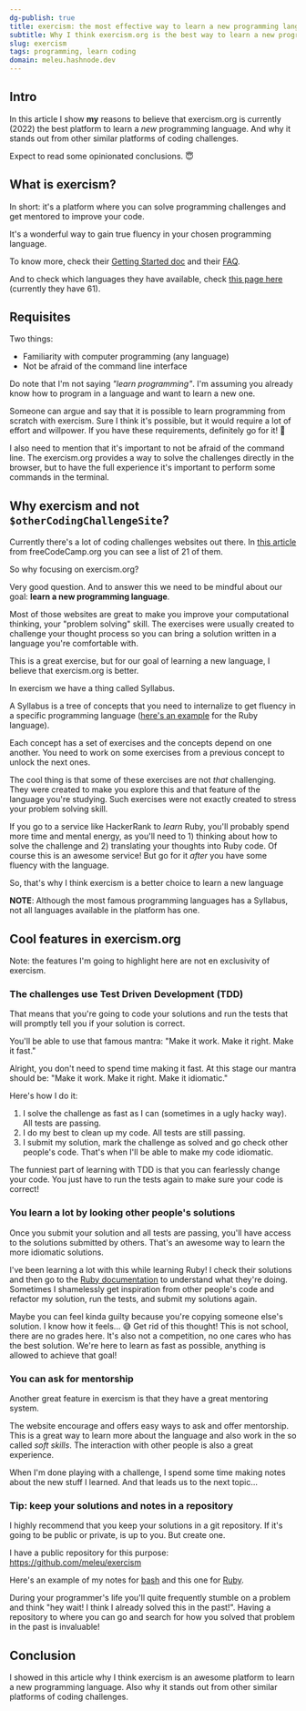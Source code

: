 ```yaml
---
dg-publish: true
title: exercism: the most effective way to learn a new programming language
subtitle: Why I think exercism.org is the best way to learn a new programming language
slug: exercism
tags: programming, learn coding
domain: meleu.hashnode.dev
---
```


## Intro

In this article I show **my** reasons to believe that exercism.org is currently (2022) the best platform to learn a *new* programming language. And why it stands out from other similar platforms of coding challenges.

Expect to read some opinionated conclusions. 😇


## What is exercism?

In short: it's a platform where you can solve programming challenges and get mentored to improve your code.

It's a wonderful way to gain true fluency in your chosen programming language.

To know more, check their [Getting Started doc](https://exercism.org/docs/using/getting-started) and their [FAQ](https://exercism.org/docs/using/faqs).

And to check which languages they have available, check [this page here](https://exercism.org/tracks) (currently they have 61).


## Requisites

Two things:

- Familiarity with computer programming (any language)
- Not be afraid of the command line interface

Do note that I'm not saying *"learn programming"*. I'm assuming you already know how to program in a language and want to learn a new one.

Someone can argue and say that it is possible to learn programming from scratch with exercism. Sure I think it's possible, but it would require a lot of effort and willpower. If you have these requirements, definitely go for it! 🚀

I also need to mention that it's important to not be afraid of the command line. The exercism.org provides a way to solve the challenges directly in the browser, but to have the full experience it's important to perform some commands in the terminal.



## Why exercism and not `$otherCodingChallengeSite`?

Currently there's a lot of coding challenges websites out there. In [this article](https://www.freecodecamp.org/news/the-most-popular-coding-challenge-websites/) from freeCodeCamp.org you can see a list of 21 of them.

So why focusing on exercism.org?

Very good question. And to answer this we need to be mindful about our goal: **learn a new programming language**.

Most of those websites are great to make you improve your computational thinking, your "problem solving" skill. The exercises were usually created to challenge your thought process so you can bring a solution written in a language you're comfortable with.

This is a great exercise, but for our goal of learning a new language, I believe that exercism.org is better.

In exercism we have a thing called Syllabus.

A Syllabus is a tree of concepts that you need to internalize to get fluency in a specific programming language ([here's an example](https://exercism.org/tracks/ruby/concepts) for the Ruby language).

Each concept has a set of exercises and the concepts depend on one another. You need to work on some exercises from a previous concept to unlock the next ones.

The cool thing is that some of these exercises are not *that* challenging. They were created to make you explore this and that feature of the language you're studying. Such exercises were not exactly created to stress your problem solving skill.

If you go to a service like HackerRank to *learn* Ruby, you'll probably spend more time and mental energy, as you'll need to 1) thinking about how to solve the challenge and 2) translating your thoughts into Ruby code. Of course this is an awesome service! But go for it *after* you have some fluency with the language.

So, that's why I think exercism is a better choice to learn a new language

**NOTE**: Although the most famous programming languages has a Syllabus, not all languages available in the platform has one.


## Cool features in exercism.org

Note: the features I'm going to highlight here are not en exclusivity of exercism.

### The challenges use Test Driven Development (TDD)

That means that you're going to code your solutions and run the tests that will promptly tell you if your solution is correct.

You'll be able to use that famous mantra: "Make it work. Make it right. Make it fast."

Alright, you don't need to spend time making it fast. At this stage our mantra should be: "Make it work. Make it right. Make it idiomatic."

Here's how I do it:

1. I solve the challenge as fast as I can (sometimes in a ugly hacky way). All tests are passing.
2. I do my best to clean up my code. All tests are still passing.
3. I submit my solution, mark the challenge as solved and go check other people's code. That's when I'll be able to make my code idiomatic.

The funniest part of learning with TDD is that you can fearlessly change your code. You just have to run the tests again to make sure your code is correct!


### You learn a lot by looking other people's solutions

Once you submit your solution and all tests are passing, you'll have access to the solutions submitted by others. That's an awesome way to learn the more idiomatic solutions.

I've been learning a lot with this while learning Ruby! I check their solutions and then go to the [Ruby documentation](https://ruby-doc.org/) to understand what they're doing. Sometimes I shamelessly get inspiration from other people's code and refactor my solution, run the tests, and submit my solutions again.

Maybe you can feel kinda guilty because you're copying someone else's solution. I know how it feels... 😅 Get rid of this thought! This is not school, there are no grades here. It's also not a competition, no one cares who has the best solution. We're here to learn as fast as possible, anything is allowed to achieve that goal!


### You can ask for mentorship

Another great feature in exercism is that they have a great mentoring system.

The website encourage and offers easy ways to ask and offer mentorship. This is a great way to learn more about the language and also work in the so called *soft skills*. The interaction with other people is also a great experience.


When I'm done playing with a challenge, I spend some time making notes about the new stuff I learned. And that leads us to the next topic...


### Tip: keep your solutions and notes in a repository

I highly recommend that you keep your solutions in a git repository. If it's going to be public or private, is up to you. But create one.

I have a public repository for this purpose: <https://github.com/meleu/exercism>

Here's an example of my notes for [bash](https://github.com/meleu/exercism/blob/master/bash/README.md) and this one for [Ruby](https://github.com/meleu/exercism/blob/master/ruby/README.md).

During your programmer's life you'll quite frequently stumble on a problem and think "hey wait! I think I already solved this in the past!". Having a repository to where you can go and search for how you solved that problem in the past is invaluable!

## Conclusion

I showed in this article why I think exercism is an awesome platform to learn a new programming language. Also why it stands out from other similar platforms of coding challenges.
